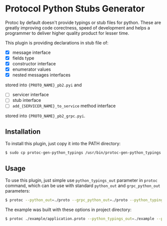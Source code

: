 # Protocol Python Stubs Generator

Protoc by default doesn't provide typings or stub files for python. These are greatly improving code corectness, speed of development and helps a programmer to deliver higher quality product for lesser time.

This plugin is providing declarations in stub file of:
 - [X] message interface
 - [X] fields type
 - [X] constructor interface
 - [X] enumerator values
 - [X] nested messages interfaces

stored into `{PROTO_NAME}_pb2.pyi` and

 - [ ] servicer interface
 - [ ] stub interface
 - [ ] `add_{SERVICER_NAME}_to_service` method interface

stored into `{PROTO_NAME}_pb2_grpc.pyi`.

## Installation

To install this plugin, just copy it into the PATH directory:
```bash
$ sudo cp protoc-gen-python_typings /usr/bin/protoc-gen-python_typings
```

## Usage

To use this plugin, just simple use `python_typings_out` parameter in `protoc` command, which can be use with standard `python_out` and `grpc_python_out` parameters:
```bash
$ protoc --python_out=./proto --grpc_python_out=./proto --python_typings_out=./proto -I./proto ./proto/buffer.proto
```

The example was built with these options in project directory:
```bash
$ protoc ./example/application.proto --python_typings_out=./example --python_out=./example -I${GOPATH}/src/github.com/grpc-ecosystem/grpc-gateway/third_party/googleapis -I./example
```
